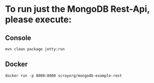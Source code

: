 # To run just the MongoDB Rest-Api, please execute: 
 
## Console
```
mvn clean package jetty:run
```

## Docker
```
docker run -p 8080:8080 scrayorg/mongodb-example-rest
```

